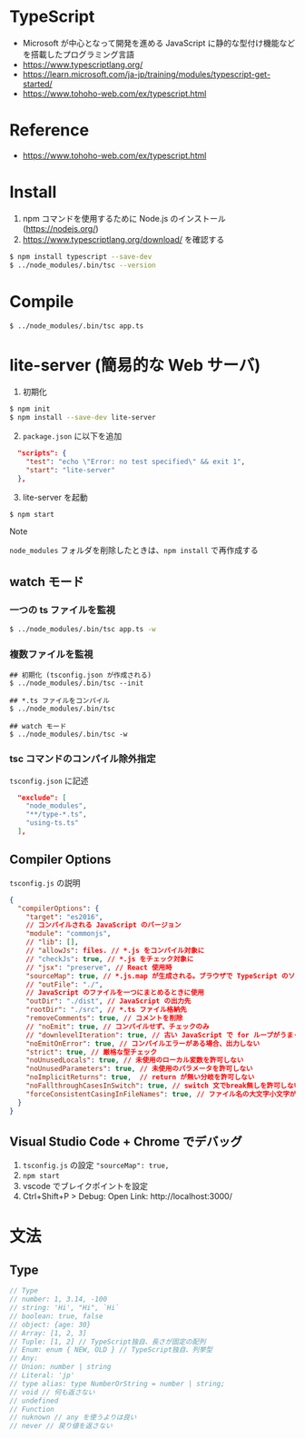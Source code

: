 # TypeScript
- Microsoft が中心となって開発を進める JavaScript に静的な型付け機能などを搭載したプログラミング言語
- https://www.typescriptlang.org/
- https://learn.microsoft.com/ja-jp/training/modules/typescript-get-started/
- https://www.tohoho-web.com/ex/typescript.html

# Reference
- https://www.tohoho-web.com/ex/typescript.html

# Install
1. npm コマンドを使用するために Node.js のインストール (https://nodejs.org/)
2. https://www.typescriptlang.org/download/ を確認する
```bash
$ npm install typescript --save-dev
$ ../node_modules/.bin/tsc --version
```

# Compile
```bash
$ ../node_modules/.bin/tsc app.ts 
```

# lite-server (簡易的な Web サーバ)
1. 初期化
```bash
$ npm init
$ npm install --save-dev lite-server
```

2. `package.json` に以下を追加
```json
  "scripts": {
    "test": "echo \"Error: no test specified\" && exit 1",
    "start": "lite-server"
  },
```

3. lite-server を起動
```bash
$ npm start
```

> [!NOTE]
> `node_modules` フォルダを削除したときは、`npm install`  で再作成する
## watch モード
### 一つの ts ファイルを監視
```bash
$ ../node_modules/.bin/tsc app.ts -w
```
### 複数ファイルを監視
```
## 初期化 (tsconfig.json が作成される)
$ ../node_modules/.bin/tsc --init

## *.ts ファイルをコンパイル 
$ ../node_modules/.bin/tsc

## watch モード
$ ../node_modules/.bin/tsc -w
```
### tsc コマンドのコンパイル除外指定
`tsconfig.json` に記述
```json
  "exclude": [
    "node_modules",
    "**/type-*.ts",
    "using-ts.ts"
  ],
```

## Compiler Options
`tsconfig.js` の説明

```json
{
  "compilerOptions": {
    "target": "es2016",
    // コンパイルされる JavaScript のバージョン
    "module": "commonjs",
    // "lib": [],
    // "allowJs": files. // *.js をコンパイル対象に
    // "checkJs": true, // *.js をチェック対象に
    // "jsx": "preserve", // React 使用時
    "sourceMap": true, // *.js.map が生成される。ブラウザで TypeScript のソースが見れる
    // "outFile": "./",
    // JavaScript のファイルを一つにまとめるときに使用
    "outDir": "./dist", // JavaScript の出力先
    "rootDir": "./src", // *.ts ファイル格納先
    "removeComments": true, // コメントを削除
    // "noEmit": true, // コンパイルせず、チェックのみ
    // "downlevelIteration": true, // 古い JavaScript で for ループがうまく動作しない場合
    "noEmitOnError": true, // コンパイルエラーがある場合、出力しない
    "strict": true, // 厳格な型チェック
    "noUnusedLocals": true, // 未使用のローカル変数を許可しない
    "noUnusedParameters": true, // 未使用のパラメータを許可しない
    "noImplicitReturns": true,  // return が無い分岐を許可しない
    "noFallthroughCasesInSwitch": true, // switch 文でbreak無しを許可しない
    "forceConsistentCasingInFileNames": true, // ファイル名の大文字小文字が正しいことを強制する
  }
}
```

## Visual Studio Code + Chrome でデバッグ
1. `tsconfig.js` の設定 `"sourceMap": true,`
2. `npm start`
3. vscode でブレイクポイントを設定
4. Ctrl+Shift+P > Debug: Open Link: http://localhost:3000/

# 文法
## Type
```js
// Type
// number: 1, 3.14, -100
// string: 'Hi', "Hi", `Hi`
// boolean: true, false
// object: {age: 30}
// Array: [1, 2, 3]
// Tuple: [1, 2] // TypeScript独自、長さが固定の配列
// Enum: enum { NEW, OLD } // TypeScript独自、列挙型
// Any:
// Union: number | string
// Literal: 'jp'
// type alias: type NumberOrString = number | string;
// void // 何も返さない
// undefined
// Function
// nuknown // any を使うよりは良い
// never // 戻り値を返さない
```
